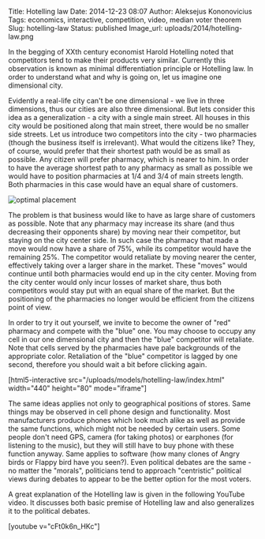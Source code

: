 Title: Hotelling law
Date: 2014-12-23 08:07
Author: Aleksejus Kononovicius
Tags: economics, interactive, competition, video, median voter theorem
Slug: hotelling-law
Status: published
Image_url: uploads/2014/hotelling-law.png

In the begging of XXth
century economist Harold Hotelling noted that competitors tend to make
their products very similar. Currently this observation is known as
minimal differentiation principle or Hotelling law. In order to
understand what and why is going on, let us imagine one dimensional
city.<!--more-->

Evidently a real-life city can't be one dimensional - we live in three
dimensions, thus our cities are also three dimensional. But lets
consider this idea as a generalization - a city with a single main
street. All houses in this city would be positioned along that main
street, there would be no smaller side streets. Let us introduce two
competitors into the city - two pharmacies (though the business itself
is irrelevant). What would the citizens like? They, of course, would
prefer that their shortest path would be as small as possible. Any
citizen will prefer pharmacy, which is nearer to him. In order to have
the average shortest path to any pharmacy as small as possible we would
have to position pharmacies at 1/4 and 3/4 of main streets length. Both
pharmacies in this case would have an equal share of customers.

![optimal placement]({static}/uploads/2014/hotelling-law.png)

The problem is that business would like to have as large share of
customers as possible. Note that any pharmacy may increase its share
(and thus decreasing their opponents share) by moving near their
competitor, but staying on the city center side. In such case the
pharmacy that made a move would now have a share of 75%, while its
competitor would have the remaining 25%. The competitor would retaliate
by moving nearer the center, effectively taking over a larger share in
the market. These "moves" would continue until both pharmacies would end
up in the city center. Moving from the city center would only incur
losses of market share, thus both competitors would stay put with an
equal share of the market. But the positioning of the pharmacies no
longer would be efficient from the citizens point of view.

In order to try it out yourself, we invite to become the owner of "red"
pharmacy and compete with the "blue" one. You may choose to occupy any
cell in our one dimensional city and then the "blue" competitor will
retaliate. Note that cells served by the pharmacies have pale
backgrounds of the appropriate color. Retaliation of the "blue"
competitor is lagged by one second, therefore you should wait a bit
before clicking again.

[html5-interactive
src="/uploads/models/hotelling-law/index.html"
width="440" height="80" mode="iframe"]

The same ideas applies not only to geographical positions of stores.
Same things may be observed in cell phone design and functionality. Most
manufacturers produce phones which look much alike as well as provide
the same functions, which might not be needed by certain users. Some
people don't need GPS, camera (for taking photos) or earphones (for
listening to the music), but they will still have to buy phone with
these function anyway. Same applies to software (how many clones of
Angry birds or Flappy bird have you seen?). Even political debates are
the same - no matter the "morals", politicians tend to approach
"centristic" political views during debates to appear to be the better
option for the most voters.

A great explanation of the Hotelling law is given in the following YouTube
video. It discusses both basic premise of Hotelling law and also generalizes
it to the political debates.

[youtube v="cFt0k6n_HKc"]
